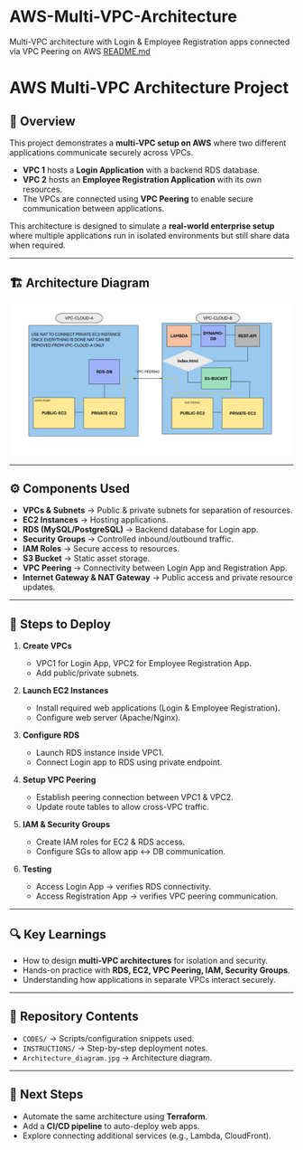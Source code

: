 # AWS-Multi-VPC-Architecture
Multi-VPC architecture with Login &amp; Employee Registration apps connected via VPC Peering on AWS
[README.md](https://github.com/user-attachments/files/22323428/README.md)
# AWS Multi-VPC Architecture Project

## 📌 Overview
This project demonstrates a **multi-VPC setup on AWS** where two different applications communicate securely across VPCs.  

- **VPC 1** hosts a **Login Application** with a backend RDS database.  
- **VPC 2** hosts an **Employee Registration Application** with its own resources.  
- The VPCs are connected using **VPC Peering** to enable secure communication between applications.  

This architecture is designed to simulate a **real-world enterprise setup** where multiple applications run in isolated environments but still share data when required.  

---

## 🏗️ Architecture Diagram
![Architecture Diagram](Architecture_diagram.jpg)  

---

## ⚙️ Components Used
- **VPCs & Subnets** → Public & private subnets for separation of resources.  
- **EC2 Instances** → Hosting applications.  
- **RDS (MySQL/PostgreSQL)** → Backend database for Login app.  
- **Security Groups** → Controlled inbound/outbound traffic.  
- **IAM Roles** → Secure access to resources.  
- **S3 Bucket** → Static asset storage.  
- **VPC Peering** → Connectivity between Login App and Registration App.  
- **Internet Gateway & NAT Gateway** → Public access and private resource updates.  

---

## 🚀 Steps to Deploy
1. **Create VPCs**  
   - VPC1 for Login App, VPC2 for Employee Registration App.  
   - Add public/private subnets.  

2. **Launch EC2 Instances**  
   - Install required web applications (Login & Employee Registration).  
   - Configure web server (Apache/Nginx).  

3. **Configure RDS**  
   - Launch RDS instance inside VPC1.  
   - Connect Login app to RDS using private endpoint.  

4. **Setup VPC Peering**  
   - Establish peering connection between VPC1 & VPC2.  
   - Update route tables to allow cross-VPC traffic.  

5. **IAM & Security Groups**  
   - Create IAM roles for EC2 & RDS access.  
   - Configure SGs to allow app ↔ DB communication.  

6. **Testing**  
   - Access Login App → verifies RDS connectivity.  
   - Access Registration App → verifies VPC peering communication.  

---

## 🔍 Key Learnings
- How to design **multi-VPC architectures** for isolation and security.  
- Hands-on practice with **RDS, EC2, VPC Peering, IAM, Security Groups**.  
- Understanding how applications in separate VPCs interact securely.  

---

## 📂 Repository Contents
- `CODES/` → Scripts/configuration snippets used.  
- `INSTRUCTIONS/` → Step-by-step deployment notes.  
- `Architecture_diagram.jpg` → Architecture diagram.  

---

## 📌 Next Steps
- Automate the same architecture using **Terraform**.  
- Add a **CI/CD pipeline** to auto-deploy web apps.  
- Explore connecting additional services (e.g., Lambda, CloudFront).  
